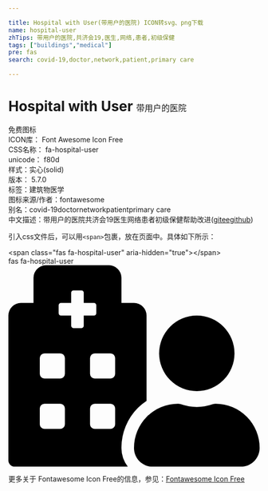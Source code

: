 ```yaml
---

title: Hospital with User(带用户的医院) ICON转svg、png下载
name: hospital-user
zhTips: 带用户的医院,共济会19,医生,网络,患者,初级保健
tags: ["buildings","medical"]
pre: fas
search: covid-19,doctor,network,patient,primary care

---
```


# Hospital with User  <small style="font-size: 60%;font-weight: 100">带用户的医院</small>


<div class="detail-page">
<p>
<span><span class="badge-success badge">免费图标</span> </span>
<br/>
<span>
ICON库：
<span class="badge-secondary badge">Font Awesome Icon Free</span> 
</span>
<br/>
<span>
CSS名称：
<span class="badge-secondary badge">fa-hospital-user</span> 
</span>
<br/>
<span>
unicode：
<span class="badge-secondary badge">f80d</span> 
<copy-btn content='f80d' btn-title=""></copy-btn>
<copy-btn :content='String.fromCodePoint(parseInt("f80d", 16))' btn-title="复制U"></copy-btn>
</span><br/><span>样式：<span class="badge-light badge">实心(solid)</span></span>
<br/>
<span>
版本：
<span class="badge-secondary badge">5.7.0</span> 
</span><br/><span>标签：<span class="badge-light badge"><router-link to="/tags/buildings.html">建筑物</router-link></span><span class="badge-light badge"><router-link to="/tags/medical.html">医学</router-link></span></span>
<br/>
<span>图标来源/作者：<span class="badge-light badge">fontawesome</span></span> 
<br/>
<span>别名：<span class="badge-light badge">covid-19</span><span class="badge-light badge">doctor</span><span class="badge-light badge">network</span><span class="badge-light badge">patient</span><span class="badge-light badge">primary care</span></span><br/><span class="zh-detail">中文描述：<span class="badge-primary badge">带用户的医院</span><span class="badge-primary badge">共济会19</span><span class="badge-primary badge">医生</span><span class="badge-primary badge">网络</span><span class="badge-primary badge">患者</span><span class="badge-primary badge">初级保健</span><span class="help-link"><span>帮助改进</span>(<a href="https://gitee.com/liuwave/icon-helper/edit/master/json/fontawesome/solid/hospital-user.json" target="_blank" rel="noopener noreferrer">gitee</a><a href="https://github.com/liuwave/icon-helper/edit/master/json/fontawesome/solid/hospital-user.json" target="_blank" rel="noopener noreferrer">github</a></span>)</span><br/>
</p>
</div>
<div class="alert alert-dark">
  <i class="fas fa-hospital-user fa-xs"></i>
  <i class="fas fa-hospital-user fa-sm"></i>
  <i class="fas fa-hospital-user fa-lg"></i>
  <i class="fas fa-hospital-user fa-2x"></i>
  <i class="fas fa-hospital-user fa-3x"></i>
  <i class="fas fa-hospital-user fa-5x"></i>
  <i class="fas fa-hospital-user fa-7x"></i>
</div>
<div>
  <p>引入css文件后，可以用<code>&lt;span&gt;</code>包裹，放在页面中。具体如下所示：    
  </p>
  <div class="alert alert-primary" style="font-size: 14px">
    &lt;span class="fas fa-hospital-user" aria-hidden="true"&gt;&lt;/span&gt;
    <copy-btn content='<span class="fas fa-hospital-user" aria-hidden="true"></span>'></copy-btn>
  </div>
  <div class="alert alert-secondary">
    <i class="fas fa-hospital-user"
    style="font-size: 24px"
    aria-hidden="true"></i> fas fa-hospital-user
    <copy-btn content="fas fa-hospital-user" btn-title="复制图标名称"></copy-btn>
  </div>
</div>
<div id="svg" class="svg-wrap">
<svg xmlns="http://www.w3.org/2000/svg" viewBox="0 0 640 512"><path d="M480 320a96 96 0 1 0-96-96 96 96 0 0 0 96 96zm48 32a22.88 22.88 0 0 0-7.06 1.09 124.76 124.76 0 0 1-81.89 0A22.82 22.82 0 0 0 432 352a112 112 0 0 0-112 112.62c.14 26.26 21.73 47.38 48 47.38h224c26.27 0 47.86-21.12 48-47.38A112 112 0 0 0 528 352zm-198.09 10.45A145.19 145.19 0 0 1 352 344.62V128a32 32 0 0 0-32-32h-32V32a32 32 0 0 0-32-32H96a32 32 0 0 0-32 32v64H32a32 32 0 0 0-32 32v368a16 16 0 0 0 16 16h288.31A78.62 78.62 0 0 1 288 464.79a143.06 143.06 0 0 1 41.91-102.34zM144 404a12 12 0 0 1-12 12H92a12 12 0 0 1-12-12v-40a12 12 0 0 1 12-12h40a12 12 0 0 1 12 12zm0-128a12 12 0 0 1-12 12H92a12 12 0 0 1-12-12v-40a12 12 0 0 1 12-12h40a12 12 0 0 1 12 12zm48-122a6 6 0 0 1-6 6h-20a6 6 0 0 1-6-6v-26h-26a6 6 0 0 1-6-6v-20a6 6 0 0 1 6-6h26V70a6 6 0 0 1 6-6h20a6 6 0 0 1 6 6v26h26a6 6 0 0 1 6 6v20a6 6 0 0 1-6 6h-26zm80 250a12 12 0 0 1-12 12h-40a12 12 0 0 1-12-12v-40a12 12 0 0 1 12-12h40a12 12 0 0 1 12 12zm0-128a12 12 0 0 1-12 12h-40a12 12 0 0 1-12-12v-40a12 12 0 0 1 12-12h40a12 12 0 0 1 12 12z"/></svg>
</div>
<detail full-name='fa-hospital-user'></detail>
    
<div><p>更多关于  Fontawesome Icon Free的信息，参见：<a target="_blank" href="https://iconhelper.cn/fontawesome.html">Fontawesome Icon Free</a>
</p></div>
